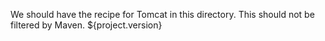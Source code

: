 We should have the recipe for Tomcat in this directory.
This should not be filtered by Maven. ${project.version}
